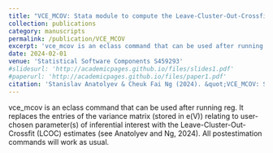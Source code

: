 ```yaml
---
title: "VCE_MCOV: Stata module to compute the Leave-Cluster-Out-Crossfit (LCOC) variance estimates for user-chosen coefficients in a linear regression model"
collection: publications
category: manuscripts
permalink: /publication/VCE_MCOV
excerpt: 'vce_mcov is an eclass command that can be used after running reg. It replaces the entries of the variance matrix (stored in e(V)) relating to user-chosen parameter(s) of inferential interest with the Leave-Cluster-Out-Crossfit (LCOC) estimates (see Anatolyev and Ng, 2024). All postestimation commands will work as usual.'
date: 2024-02-01
venue: 'Statistical Software Components S459293'
#slidesurl: 'http://academicpages.github.io/files/slides1.pdf'
#paperurl: 'http://academicpages.github.io/files/paper1.pdf'
citation: 'Stanislav Anatolyev & Cheuk Fai Ng (2024). &quot;VCE_MCOV: Stata module to compute the Leave-Cluster-Out-Crossfit (LCOC) variance estimates for user-chosen coefficients in a linear regression model,&quot; <i>Statistical Software Components S459293</i>.'
---
```


vce_mcov is an eclass command that can be used after running reg. It replaces the entries of the variance matrix (stored in e(V)) relating to user-chosen parameter(s) of inferential interest with the Leave-Cluster-Out-Crossfit (LCOC) estimates (see Anatolyev and Ng, 2024). All postestimation commands will work as usual.
